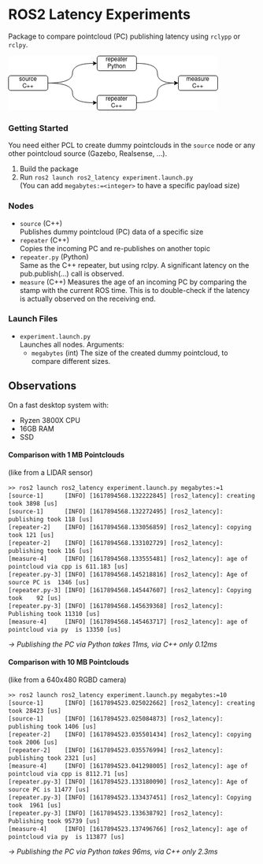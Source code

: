 # ROS2 Latency Experiments
Package to compare pointcloud (PC) publishing latency using `rclypp` or `rclpy`.

![Node Diagram](diagram.png)

### Getting Started
You need either PCL to create dummy pointclouds in the `source` node or any other pointcloud source (Gazebo, Realsense, ...).

1. Build the package
2. Run `ros2 launch ros2_latency experiment.launch.py`  
  (You can add `megabytes:=<integer>` to have a specific payload size)

### Nodes
* `source` (C++)  
  Publishes dummy pointcloud (PC) data of a specific size
* `repeater` (C++)  
  Copies the incoming PC and re-publishes on another topic
* `repeater.py` (Python)  
  Same as the C++ repeater, but using rclpy. A significant latency on the pub.publish(...) call is observed.
* `measure` (C++)
  Measures the age of an incoming PC by comparing the stamp with the current ROS time. This is to double-check if the latency is actually observed on the receiving end.

### Launch Files
* `experiment.launch.py`  
  Launches all nodes. Arguments:  
  * `megabytes` (int)
    The size of the created dummy pointcloud, to compare different sizes.

## Observations
On a fast desktop system with:
* Ryzen 3800X CPU
* 16GB RAM
* SSD

#### Comparison with 1 MB Pointclouds
(like from a LIDAR sensor)
````
>> ros2 launch ros2_latency experiment.launch.py megabytes:=1
[source-1]      [INFO] [1617894568.132222845] [ros2_latency]: creating   took 3898 [us]
[source-1]      [INFO] [1617894568.132272495] [ros2_latency]: publishing took 118 [us]
[repeater-2]    [INFO] [1617894568.133056859] [ros2_latency]: copying    took 121 [us]
[repeater-2]    [INFO] [1617894568.133102729] [ros2_latency]: publishing took 116 [us]
[measure-4]     [INFO] [1617894568.133555481] [ros2_latency]: age of pointcloud via cpp is 611.183 [us]
[repeater.py-3] [INFO] [1617894568.145218816] [ros2_latency]: Age of source PC is  1346 [us]
[repeater.py-3] [INFO] [1617894568.145447607] [ros2_latency]: Copying took    92 [us]
[repeater.py-3] [INFO] [1617894568.145639368] [ros2_latency]: Publishing took 11310 [us]
[measure-4]     [INFO] [1617894568.145463717] [ros2_latency]: age of pointcloud via py  is 13350 [us]
````
*-> Publishing the PC via Python takes 11ms, via C++ only 0.12ms*

#### Comparison with 10 MB Pointclouds
(like from a 640x480 RGBD camera)
````
>> ros2 launch ros2_latency experiment.launch.py megabytes:=10
[source-1]      [INFO] [1617894523.025022662] [ros2_latency]: creating   took 28423 [us]
[source-1]      [INFO] [1617894523.025084873] [ros2_latency]: publishing took 1406 [us]
[repeater-2]    [INFO] [1617894523.035501434] [ros2_latency]: copying    took 2006 [us]
[repeater-2]    [INFO] [1617894523.035576994] [ros2_latency]: publishing took 2321 [us]
[measure-4]     [INFO] [1617894523.041298005] [ros2_latency]: age of pointcloud via cpp is 8112.71 [us]
[repeater.py-3] [INFO] [1617894523.133180090] [ros2_latency]: Age of source PC is 11477 [us]
[repeater.py-3] [INFO] [1617894523.133437451] [ros2_latency]: Copying took  1961 [us]
[repeater.py-3] [INFO] [1617894523.133638792] [ros2_latency]: Publishing took 95739 [us]
[measure-4]     [INFO] [1617894523.137496766] [ros2_latency]: age of pointcloud via py  is 113877 [us]
````
*-> Publishing the PC via Python takes 96ms, via C++ only 2.3ms*
